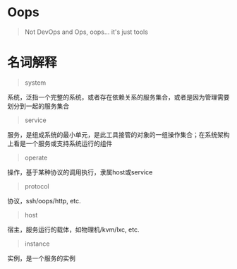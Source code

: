 Oops
== 
> Not DevOps and Ops, oops... it's just tools


名词解释
===
> system

系统，泛指一个完整的系统，或者存在依赖关系的服务集合，或者是因为管理需要划分到一起的服务集合

> service

服务，是组成系统的最小单元，是此工具接管的对象的一组操作集合；在系统架构上看是一个服务或支持系统运行的组件

> operate

操作，基于某种协议的调用执行，隶属host或service

> protocol

协议，ssh/oops/http, etc.

> host

宿主，服务运行的载体，如物理机/kvm/lxc, etc.

> instance

实例，是一个服务的实例